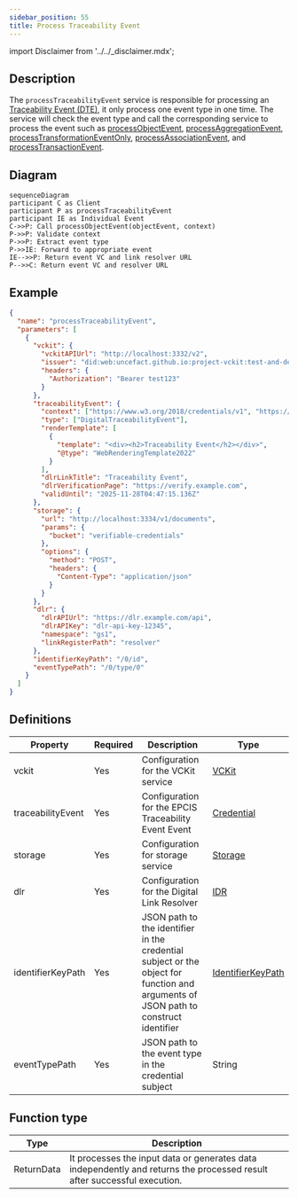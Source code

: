 ```yaml
---
sidebar_position: 55
title: Process Traceability Event
---
```


import Disclaimer from '../../\_disclaimer.mdx';

<Disclaimer />

## Description

The `processTraceabilityEvent` service is responsible for processing an [Traceability Event (DTE)](https://uncefact.github.io/spec-untp/docs/specification/DigitalTraceabilityEvents), it only process one event type in one time. The service will check the event type and call the corresponding service to process the event such as [processObjectEvent](/docs/mock-apps/services/process-object-event), [processAggregationEvent](/docs/mock-apps/services/process-aggregation-event), [processTransformationEventOnly](/docs/mock-apps/services/process-transformation-event-only), [processAssociationEvent](/docs/mock-apps/services/process-association-event), and [processTransactionEvent](/docs/mock-apps/services/process-transaction-event).

## Diagram

```mermaid
sequenceDiagram
participant C as Client
participant P as processTraceabilityEvent
participant IE as Individual Event
C->>P: Call processObjectEvent(objectEvent, context)
P->>P: Validate context
P->>P: Extract event type
P->>IE: Forward to appropriate event
IE-->>P: Return event VC and link resolver URL
P-->>C: Return event VC and resolver URL
```

## Example

```json
{
  "name": "processTraceabilityEvent",
  "parameters": [
    {
      "vckit": {
        "vckitAPIUrl": "http://localhost:3332/v2",
        "issuer": "did:web:uncefact.github.io:project-vckit:test-and-development",
        "headers": {
          "Authorization": "Bearer test123"
        }
      },
      "traceabilityEvent": {
        "context": ["https://www.w3.org/2018/credentials/v1", "https://gs1.org/voc/"],
        "type": ["DigitalTraceabilityEvent"],
        "renderTemplate": [
          {
            "template": "<div><h2>Traceability Event</h2></div>",
            "@type": "WebRenderingTemplate2022"
          }
        ],
        "dlrLinkTitle": "Traceability Event",
        "dlrVerificationPage": "https://verify.example.com",
        "validUntil": "2025-11-28T04:47:15.136Z"
      },
      "storage": {
        "url": "http://localhost:3334/v1/documents",
        "params": {
          "bucket": "verifiable-credentials"
        },
        "options": {
          "method": "POST",
          "headers": {
            "Content-Type": "application/json"
          }
        }
      },
      "dlr": {
        "dlrAPIUrl": "https://dlr.example.com/api",
        "dlrAPIKey": "dlr-api-key-12345",
        "namespace": "gs1",
        "linkRegisterPath": "resolver"
      },
      "identifierKeyPath": "/0/id",
      "eventTypePath": "/0/type/0"
    }
  ]
}
```

## Definitions

| Property          | Required | Description                                                                                                                         | Type                                                            |
| ----------------- | -------- | ----------------------------------------------------------------------------------------------------------------------------------- | --------------------------------------------------------------- |
| vckit             | Yes      | Configuration for the VCKit service                                                                                                 | [VCKit](/docs/mock-apps/common/vckit)                           |
| traceabilityEvent | Yes      | Configuration for the EPCIS Traceability Event Event                                                                                | [Credential](/docs/mock-apps/common/credential)                 |
| storage           | Yes      | Configuration for storage service                                                                                                   | [Storage](/docs/mock-apps/common/storage)                       |
| dlr               | Yes      | Configuration for the Digital Link Resolver                                                                                         | [IDR](/docs/mock-apps/common/idr)                               |
| identifierKeyPath | Yes      | JSON path to the identifier in the credential subject or the object for function and arguments of JSON path to construct identifier | [IdentifierKeyPath](/docs/mock-apps/common/identifier-key-path) |
| eventTypePath     | Yes      | JSON path to the event type in the credential subject                                                                               | String                                                          |

## Function type

| Type       | Description                                                                                                              |
| ---------- | ------------------------------------------------------------------------------------------------------------------------ |
| ReturnData | It processes the input data or generates data independently and returns the processed result after successful execution. |
